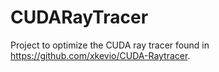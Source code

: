 # CUDARayTracer
Project to optimize the CUDA ray tracer found in https://github.com/xkevio/CUDA-Raytracer.
